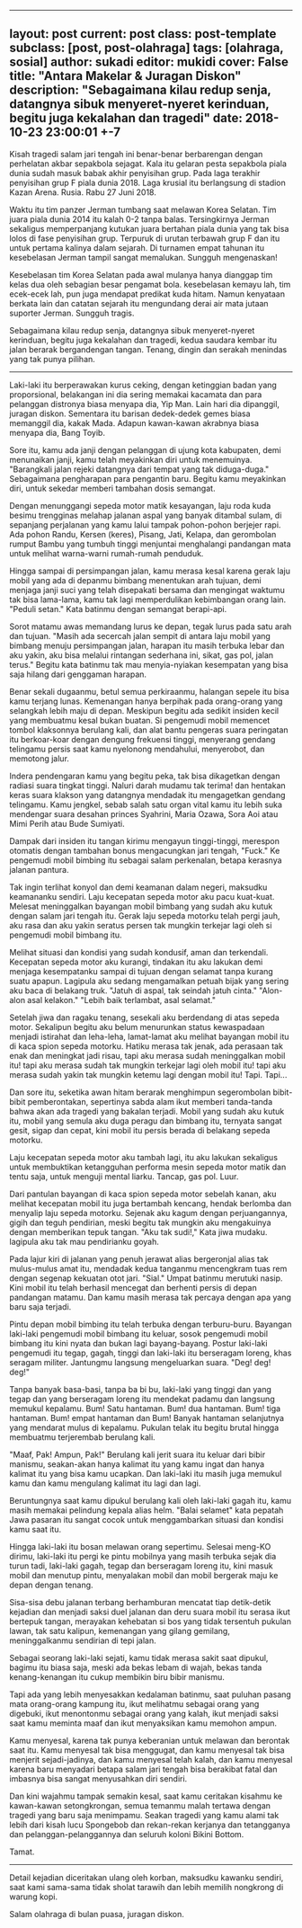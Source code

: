 ---
layout: post
current: post
class: post-template
subclass: [post, post-olahraga]
tags: [olahraga, sosial]
author: sukadi
editor: mukidi
cover: False
title: "Antara Makelar & Juragan Diskon"
description: "Sebagaimana kilau redup senja, datangnya sibuk menyeret-nyeret kerinduan, begitu juga kekalahan dan tragedi"
date: 2018-10-23 23:00:01 +-7
----

Kisah tragedi salam jari tengah ini benar-benar berbarengan dengan perhelatan akbar sepakbola sejagat. Kala itu gelaran pesta sepakbola piala dunia sudah masuk babak akhir penyisihan grup. Pada laga terakhir penyisihan grup F piala dunia 2018. Laga krusial itu berlangsung di stadion Kazan Arena. Rusia. Rabu 27 Juni 2018.

Waktu itu tim panzer Jerman tumbang saat melawan Korea Selatan. Tim juara piala dunia 2014 itu kalah 0-2 tanpa balas. Tersingkirnya Jerman sekaligus memperpanjang kutukan juara bertahan piala dunia yang tak bisa lolos di fase penyisihan grup. Terpuruk di urutan terbawah grup F dan itu untuk pertama kalinya dalam sejarah. Di turnamen empat tahunan itu kesebelasan Jerman tampil sangat memalukan. Sungguh mengenaskan!

Kesebelasan tim Korea Selatan pada awal mulanya hanya dianggap tim kelas dua oleh sebagian besar pengamat bola. kesebelasan kemayu lah, tim ecek-ecek lah, pun juga mendapat predikat kuda hitam. Namun kenyataan berkata lain dan catatan sejarah itu mengundang derai air mata jutaan suporter Jerman. Sungguh tragis.

Sebagaimana kilau redup senja, datangnya sibuk menyeret-nyeret kerinduan, begitu juga kekalahan dan tragedi, kedua saudara kembar itu jalan berarak bergandengan tangan. Tenang, dingin dan serakah menindas yang tak punya pilihan.
___

Laki-laki itu berperawakan kurus ceking, dengan ketinggian badan yang proporsional, belakangan ini dia sering memakai kacamata dan para pelanggan distronya biasa menyapa dia, Yip Man. Lain hari dia dipanggil, juragan diskon. Sementara itu barisan dedek-dedek gemes biasa memanggil dia, kakak Mada. Adapun kawan-kawan akrabnya biasa menyapa dia, Bang Toyib.

Sore itu, kamu ada janji dengan pelanggan di ujung kota kabupaten, demi menunaikan janji, kamu telah meyakinkan diri untuk menemuinya. "Barangkali jalan rejeki datangnya dari tempat yang tak diduga-duga." Sebagaimana pengharapan para pengantin baru. Begitu kamu meyakinkan diri, untuk sekedar memberi tambahan dosis semangat.

Dengan menunggangi sepeda motor matik kesayangan, laju roda kuda besimu trengginas melahap jalanan aspal yang banyak ditambal sulam, di sepanjang perjalanan yang kamu lalui tampak pohon-pohon berjejer rapi. Ada pohon Randu, Kersen (keres), Pisang, Jati, Kelapa, dan gerombolan rumput Bambu yang tumbuh tinggi menjuntai menghalangi pandangan mata untuk melihat warna-warni rumah-rumah penduduk.

Hingga sampai di persimpangan jalan, kamu merasa kesal karena gerak laju mobil yang ada di depanmu bimbang menentukan arah tujuan, demi menjaga janji suci yang telah disepakati bersama dan mengingat waktumu tak bisa lama-lama, kamu tak lagi memperdulikan kebimbangan orang lain. "Peduli setan." Kata batinmu dengan semangat berapi-api.

Sorot matamu awas memandang lurus ke depan, tegak lurus pada satu arah dan tujuan. "Masih ada secercah jalan sempit di antara laju mobil yang bimbang menuju persimpangan jalan, harapan itu masih terbuka lebar dan aku yakin, aku bisa melalui rintangan sederhana ini, sikat, gas pol, jalan terus." Begitu kata batinmu tak mau menyia-nyiakan kesempatan yang bisa saja hilang dari genggaman harapan.

Benar sekali dugaanmu, betul semua perkiraanmu, halangan sepele itu bisa kamu terjang lunas. Kemenangan hanya berpihak pada orang-orang yang selangkah lebih maju di depan. Meskipun begitu ada sedikit insiden kecil yang membuatmu kesal bukan buatan. Si pengemudi mobil memencet tombol klaksonnya berulang kali, dan alat bantu pengeras suara peringatan itu berkoar-koar dengan dengung frekuensi tinggi, menyerang gendang telingamu persis saat kamu nyelonong mendahului, menyerobot, dan memotong jalur.

Indera pendengaran kamu yang begitu peka, tak bisa dikagetkan dengan radiasi suara tingkat tinggi. Naluri darah mudamu tak terima! dan hentakan keras suara klakson yang datangnya mendadak itu mengagetkan gendang telingamu. Kamu jengkel, sebab salah satu organ vital kamu itu lebih suka mendengar suara desahan princes Syahrini, Maria Ozawa, Sora Aoi atau Mimi Perih atau Bude Sumiyati.

Dampak dari insiden itu tangan kirimu mengayun tinggi-tinggi, merespon otomatis dengan tambahan bonus mengacungkan jari tengah, "Fuck." Ke pengemudi mobil bimbing itu sebagai salam perkenalan, betapa kerasnya jalanan pantura.

Tak ingin terlihat konyol dan demi keamanan dalam negeri, maksudku keamananku sendiri. Laju kecepatan sepeda motor aku pacu kuat-kuat. Melesat meninggalkan bayangan mobil bimbang yang sudah aku kutuk dengan salam jari tengah itu. Gerak laju sepeda motorku telah pergi jauh, aku rasa dan aku yakin seratus persen tak mungkin terkejar lagi oleh si pengemudi mobil bimbang itu.

Melihat situasi dan kondisi yang sudah kondusif, aman dan terkendali. Kecepatan sepeda motor aku kurangi, tindakan itu aku lakukan demi menjaga kesempatanku sampai di tujuan dengan selamat tanpa kurang suatu apapun. Lagipula aku sedang mengamalkan petuah bijak yang sering aku baca di belakang truk. "Jatuh di aspal, tak seindah jatuh cinta." "Alon-alon asal kelakon." "Lebih baik terlambat, asal selamat."

Setelah jiwa dan ragaku tenang, sesekali aku berdendang di atas sepeda motor. Sekalipun begitu aku belum menurunkan status kewaspadaan menjadi istirahat dan leha-leha, lamat-lamat aku melihat bayangan mobil itu di kaca spion sepeda motorku. Hatiku merasa tak jenak, ada perasaan tak enak dan meningkat jadi risau, tapi aku merasa sudah meninggalkan mobil itu! tapi aku merasa sudah tak mungkin terkejar lagi oleh mobil itu! tapi aku merasa sudah yakin tak mungkin ketemu lagi dengan mobil itu! Tapi. Tapi...

Dan sore itu, seketika awan hitam berarak menghimpun segerombolan bibit-bibit pemberontakan, sepertinya sabda alam ikut memberi tanda-tanda bahwa akan ada tragedi yang bakalan terjadi. Mobil yang sudah aku kutuk itu, mobil yang semula aku duga peragu dan bimbang itu, ternyata sangat gesit, sigap dan cepat, kini mobil itu persis berada di belakang sepeda motorku.

Laju kecepatan sepeda motor aku tambah lagi, itu aku lakukan sekaligus untuk membuktikan ketangguhan performa mesin sepeda motor matik dan tentu saja, untuk menguji mental liarku. Tancap, gas pol. Luur.

Dari pantulan bayangan di kaca spion sepeda motor sebelah kanan, aku melihat kecepatan mobil itu juga bertambah kencang, hendak berlomba dan menyalip laju sepeda motorku. Sejenak aku kagum dengan perjuangannya, gigih dan teguh pendirian, meski begitu tak mungkin aku mengakuinya dengan memberikan tepuk tangan. "Aku tak sudi!," Kata jiwa mudaku. lagipula aku tak mau pendirianku goyah.

Pada lajur kiri di jalanan yang penuh jerawat alias bergeronjal alias tak mulus-mulus amat itu, mendadak kedua tanganmu mencengkram tuas rem dengan segenap kekuatan otot jari. "Sial." Umpat batinmu merutuki nasip. Kini mobil itu telah berhasil mencegat dan berhenti persis di depan pandangan matamu. Dan kamu masih merasa tak percaya dengan apa yang baru saja terjadi.

Pintu depan mobil bimbing itu telah terbuka dengan terburu-buru. Bayangan laki-laki pengemudi mobil bimbang itu keluar, sosok pengemudi mobil bimbang itu kini nyata dan bukan lagi bayang-bayang. Postur laki-laki pengemudi itu tegap, gagah, tinggi dan laki-laki itu berseragam loreng, khas seragam militer. Jantungmu langsung mengeluarkan suara. "Deg! deg! deg!"

Tanpa banyak basa-basi, tanpa ba bi bu, laki-laki yang tinggi dan yang tegap dan yang berseragam loreng itu mendekat padamu dan langsung memukul kepalamu. Bum! Satu hantaman. Bum! dua hantaman. Bum! tiga hantaman. Bum! empat hantaman dan Bum! Banyak hantaman selanjutnya yang mendarat mulus di kepalamu. Pukulan telak itu begitu brutal hingga membuatmu terjerembab berulang kali.

"Maaf, Pak! Ampun, Pak!" Berulang kali jerit suara itu keluar dari bibir manismu, seakan-akan hanya kalimat itu yang kamu ingat dan hanya kalimat itu yang bisa kamu ucapkan. Dan laki-laki itu masih juga memukul kamu dan kamu mengulang kalimat itu lagi dan lagi.

Beruntungnya saat kamu dipukul berulang kali oleh laki-laki gagah itu, kamu masih memakai pelindung kepala alias helm. "Balai selamet" kata pepatah Jawa pasaran itu sangat cocok untuk menggambarkan situasi dan kondisi kamu saat itu.

Hingga laki-laki itu bosan melawan orang sepertimu. Selesai meng-KO dirimu, laki-laki itu pergi ke pintu mobilnya yang masih terbuka sejak dia turun tadi, laki-laki gagah, tegap dan berseragam loreng itu, kini masuk mobil dan menutup pintu, menyalakan mobil dan mobil bergerak maju ke depan dengan tenang.

Sisa-sisa debu jalanan terbang berhamburan mencatat tiap detik-detik kejadian dan menjadi saksi duel jalanan dan deru suara mobil itu serasa ikut bertepuk tangan, merayakan kehebatan si bos yang tidak tersentuh pukulan lawan, tak satu kalipun, kemenangan yang gilang gemilang, meninggalkanmu sendirian di tepi jalan.

Sebagai seorang laki-laki sejati, kamu tidak merasa sakit saat dipukul, bagimu itu biasa saja, meski ada bekas lebam di wajah, bekas tanda kenang-kenangan itu cukup membikin biru bibir manismu.

Tapi ada yang lebih menyesakkan kedalaman batinmu, saat puluhan pasang mata orang-orang kampung itu, ikut melihatmu sebagai orang yang digebuki, ikut menontonmu sebagai orang yang kalah, ikut menjadi saksi saat kamu meminta maaf dan ikut menyaksikan kamu memohon ampun.

Kamu menyesal, karena tak punya keberanian untuk melawan dan berontak saat itu. Kamu menyesal tak bisa menggugat, dan kamu menyesal tak bisa menjerit sejadi-jadinya, dan kamu menyesal telah kalah, dan kamu menyesal karena baru menyadari betapa salam jari tengah bisa berakibat fatal dan imbasnya bisa sangat menyusahkan diri sendiri.

Dan kini wajahmu tampak semakin kesal, saat kamu ceritakan kisahmu ke kawan-kawan setongkrongan, semua temanmu malah tertawa dengan tragedi yang baru saja menimpamu. Seakan tragedi yang kamu alami tak lebih dari kisah lucu Spongebob dan rekan-rekan kerjanya dan tetangganya dan pelanggan-pelanggannya dan seluruh koloni Bikini Bottom.

Tamat.
___

Detail kejadian diceritakan ulang oleh korban, maksudku kawanku sendiri, saat kami sama-sama tidak sholat tarawih dan lebih memilih nongkrong di warung kopi.

Salam olahraga di bulan puasa, juragan diskon.